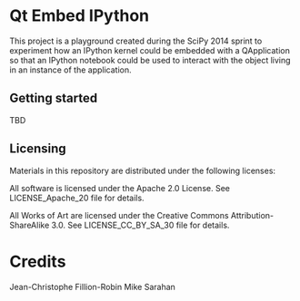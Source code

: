 Qt Embed IPython
================

This project is a playground created during the SciPy 2014 sprint to experiment how an IPython kernel could be embedded with a QApplication so that an IPython notebook could be used to interact with the object living in an instance of the application.

Getting started
---------------

TBD

Licensing
---------

Materials in this repository are distributed under the following licenses:

All software is licensed under the Apache 2.0 License.
See LICENSE_Apache_20 file for details.

All Works of Art are licensed under the Creative Commons Attribution-ShareAlike 3.0.
See LICENSE_CC_BY_SA_30 file for details.

Credits
=======

Jean-Christophe Fillion-Robin
Mike Sarahan
